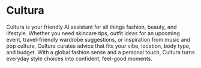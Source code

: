 # Cultura
Cultura is your friendly AI assistant for all things fashion, beauty, and lifestyle. Whether you need skincare tips, outfit ideas for an upcoming event, travel-friendly wardrobe suggestions, or inspiration from music and pop culture, Cultura curates advice that fits your vibe, location, body type, and budget. With a global fashion sense and a personal touch, Cultura turns everyday style choices into confident, feel-good moments.
